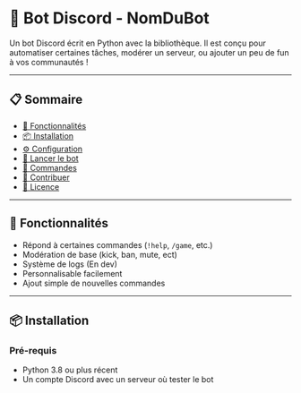 # 🤖 Bot Discord - NomDuBot

Un bot Discord écrit en Python avec la bibliothèque. Il est conçu pour automatiser certaines tâches, modérer un serveur, ou ajouter un peu de fun à vos communautés !

---

## 📋 Sommaire

- [🔧 Fonctionnalités](#-fonctionnalités)
- [📦 Installation](#-installation)
- [⚙️ Configuration](#️-configuration)
- [🚀 Lancer le bot](#-lancer-le-bot)
- [🧠 Commandes](#-commandes)
- [🤝 Contribuer](#-contribuer)
- [📄 Licence](#-licence)

---

## 🔧 Fonctionnalités

- Répond à certaines commandes (`!help`, `/game`, etc.)
- Modération de base (kick, ban, mute, ect)
- Système de logs (En dev)
- Personnalisable facilement
- Ajout simple de nouvelles commandes

---

## 📦 Installation

### Pré-requis

- Python 3.8 ou plus récent
- Un compte Discord avec un serveur où tester le bot
